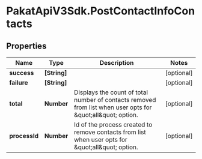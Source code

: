 # PakatApiV3Sdk.PostContactInfoContacts

## Properties
Name | Type | Description | Notes
------------ | ------------- | ------------- | -------------
**success** | **[String]** |  | [optional] 
**failure** | **[String]** |  | [optional] 
**total** | **Number** | Displays the count of total number of contacts removed from list when user opts for \&quot;all\&quot; option. | [optional] 
**processId** | **Number** | Id of the process created to remove contacts from list when user opts for \&quot;all\&quot; option. | [optional] 


